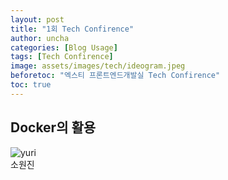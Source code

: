 ```yaml
---
layout: post
title: "1회 Tech Confirence"
author: uncha
categories: [Blog Usage]
tags: [Tech Confirence]
image: assets/images/tech/ideogram.jpeg
beforetoc: "엑스티 프론트엔드개발실 Tech Confirence"
toc: true
---
```


## Docker의 활용

<div class="row post-top-meta">
    <div>
        <img class="author-thumb" src="https://xt-frontend.github.io/assets/images/avatar.png" alt="yuri">
    </div>
    <div>
        <span class="link-dark">소원진</span>
        <!-- <a target="_blank" class="link-dark" href="https://www.wowthemes.net">yuri</a> -->
        <!-- <a target="_blank" href="https://twitter.com/wowthemesnet" class="btn follow">Follow</a> -->
        <span class="author-description"></span>
    </div>
</div>
